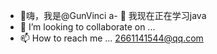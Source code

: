 - 👋嗨，我是@GunVinci
a- 🌱 我现在正在学习java
- 💞️ I’m looking to collaborate on ...
- 📫 How to reach me ...
2661141544@qq.com
<!---
GunVinci/GunVinci is a ✨ special ✨ repository because its `README.md` (this file) appears on your GitHub profile.
You can click the Preview link to take a look at your changes.
--->
